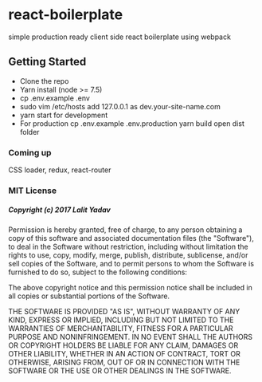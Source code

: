 # react-boilerplate
simple production ready client side react boilerplate using webpack


## Getting Started

* Clone the repo
* Yarn install (node >= 7.5)
* cp .env.example .env
* sudo vim /etc/hosts add 127.0.0.1 as dev.your-site-name.com
* yarn start for development
* For production cp .env.example .env.production yarn build open dist folder

### Coming up

CSS loader, redux, react-router

### MIT License

##### Copyright (c) 2017 Lalit Yadav

Permission is hereby granted, free of charge, to any person obtaining a copy
of this software and associated documentation files (the "Software"), to deal
in the Software without restriction, including without limitation the rights
to use, copy, modify, merge, publish, distribute, sublicense, and/or sell
copies of the Software, and to permit persons to whom the Software is
furnished to do so, subject to the following conditions:

The above copyright notice and this permission notice shall be included in all
copies or substantial portions of the Software.

THE SOFTWARE IS PROVIDED "AS IS", WITHOUT WARRANTY OF ANY KIND, EXPRESS OR
IMPLIED, INCLUDING BUT NOT LIMITED TO THE WARRANTIES OF MERCHANTABILITY,
FITNESS FOR A PARTICULAR PURPOSE AND NONINFRINGEMENT. IN NO EVENT SHALL THE
AUTHORS OR COPYRIGHT HOLDERS BE LIABLE FOR ANY CLAIM, DAMAGES OR OTHER
LIABILITY, WHETHER IN AN ACTION OF CONTRACT, TORT OR OTHERWISE, ARISING FROM,
OUT OF OR IN CONNECTION WITH THE SOFTWARE OR THE USE OR OTHER DEALINGS IN THE
SOFTWARE.
